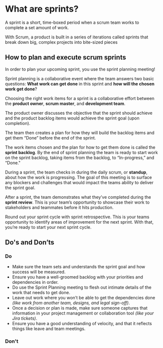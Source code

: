 # What are sprints?

A sprint is a short, time-boxed period when a scrum team works to complete a set amount of work. 

With Scrum, a product is built in a series of iterations called sprints that break down big, complex projects into bite-sized pieces

## How to plan and execute scrum sprints

In order to plan your upcoming sprint, you use the sprint planning meeting! 

Sprint planning is a collaborative event where the team answers two basic questions: **What work can get done** in this sprint and **how will the chosen work get done**?

Choosing the right work items for a sprint is a collaborative effort between the **product owner**, **scrum master**, and **development team**.

The product owner discusses the objective that the sprint should achieve and the product backlog items would achieve the sprint goal (upon completion).

The team then creates a plan for how they will build the backlog items and get them “Done” before the end of the sprint. 

The work items chosen and the plan for how to get them done is called the **sprint backlog**. By the end of sprint planning the team is ready to start work on the sprint backlog, taking items from the backlog, to “In-progress,” and “Done."

During a sprint, the team checks in during the daily scrum, or **standup**, about how the work is progressing. The goal of this meeting is to surface any blockers and challenges that would impact the teams ability to deliver the sprint goal.

After a sprint, the team demonstrates what they’ve completed during the **sprint review**. This is your team’s opportunity to showcase their work to stakeholders and teammates before it hits production.

Round out your sprint cycle with sprint retrospective. This is your teams opportunity to identify areas of improvement for the next sprint. With that, you’re ready to start your next sprint cycle.


## Do's and Don’ts

### Do

- Make sure the team sets and understands the sprint goal and how success will be measured.
- Ensure you have a well-groomed backlog with your priorities and dependencies in order.
- Do use the Sprint Planning meeting to flesh out intimate details of the work that needs to get done.
- Leave out work where you won’t be able to get the dependencies done *(like work from another team, designs, and legal sign-off)*.
- Once a decision or plan is made, make sure someone captures that information in your project management or collaboration tool *(like your Jira tickets)*.
- Ensure you have a good understanding of velocity, and that it reflects things like leave and team meetings.

### Don't